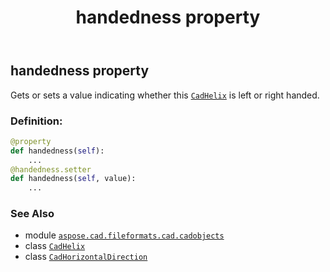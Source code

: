 ﻿---
title: handedness property
second_title: Aspose.CAD for Python via .NET API References
description: 
type: docs
weight: 220
url: /python-net/aspose.cad.fileformats.cad.cadobjects/cadhelix/handedness/
is_root: false
---

## handedness property


Gets or sets a value indicating whether this [`CadHelix`](/cad/python-net/aspose.cad.fileformats.cad.cadobjects/cadhelix) is left or right handed.
### Definition:
```python
@property
def handedness(self):
    ...
@handedness.setter
def handedness(self, value):
    ...
```

### See Also
* module [`aspose.cad.fileformats.cad.cadobjects`](../../)
* class [`CadHelix`](/cad/python-net/aspose.cad.fileformats.cad.cadobjects/cadhelix)
* class [`CadHorizontalDirection`](/cad/python-net/aspose.cad.fileformats.cad.cadconsts/cadhorizontaldirection)
